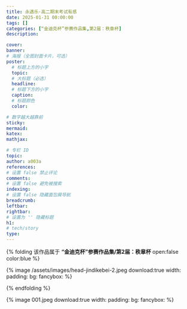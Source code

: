 ```yaml
---
title: 永遇乐·高二期末考试有感
date: 2025-01-31 00:00:00
tags: []
categories: [“金迪克杯”参赛作品集,第2届：秩章杯]
description: 

cover: 
banner:
# 海报（全图封面卡片，可选）
poster:
  # 标题上方的小字
  topic:
  # 大标题（必选）
  headline:
  # 标题下方的小字
  caption:
  # 标题颜色
  color:

# 数字越大越靠前
sticky:
mermaid:
katex: 
mathjax: 

# 专栏 ID
topic: 
author: a003a
references:
# 设置 false 禁止评论
comments: 
# 设置 false 避免被搜索
indexing: 
# 设置 false 隐藏面包屑导航
breadcrumb: 
leftbar: 
rightbar:
# 设置为 '' 隐藏标题
h1: 
# tech/story
type: 
---
```


{% folding 该作品属于 **“金迪克杯”参赛作品集/第2届：秩章杯** open:false color:blue %}

  {% image /assets/images/head-jindikebei-2.jpeg download:true width: padding: bg: fancybox: %}
  
{% endfolding %}

{% image 001.jpeg download:true width: padding: bg: fancybox: %}

